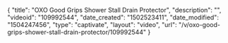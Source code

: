 {
    "title": "OXO Good Grips Shower Stall Drain Protector",
    "description": "",
    "videoid": "109992544",
    "date_created": "1502523411",
    "date_modified": "1504247456",
    "type": "captivate",
    "layout": "video",
    "url": "\/v\/oxo-good-grips-shower-stall-drain-protector\/109992544"
}